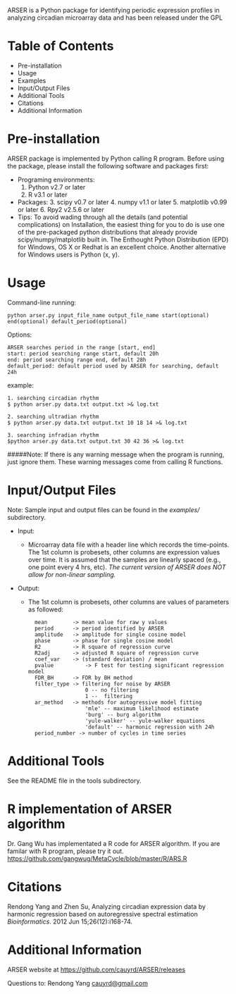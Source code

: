 ARSER is a Python package for identifying
periodic expression profiles in analyzing circadian microarray data
and has been released under the GPL

Table of Contents
=================
- Pre-installation
- Usage
- Examples
- Input/Output Files
- Additional Tools
- Citations
- Additional Information


Pre-installation
================
ARSER package is implemented by Python calling R program. Before using the package, 
please install the following software and packages first:

- Programing environments:    
    1. Python v2.7 or later
    2. R v3.1 or later
- Packages:
    3. scipy v0.7 or later
    4. numpy v1.1 or later
    5. matplotlib v0.99 or later
    6. Rpy2 v2.5.6 or later
- Tips:
    To avoid wading through all the details (and potential complications) on Installation, 
    the easiest thing for you to do is use one of the pre-packaged python distributions 
    that already provide scipy/numpy/matplotlib built in. The Enthought Python Distribution (EPD) 
    for Windows, OS X or Redhat is an excellent choice. Another alternative for Windows users is Python (x, y).
    
Usage
=====
Command-line running:  

    python arser.py input_file_name output_file_name start(optional) end(optional) default_period(optional)
Options:

    ARSER searches period in the range [start, end]
    start: period searching range start, default 20h
    end: period searching range end, default 28h
    default_period: default period used by ARSER for searching, default 24h
example: 

    1. searching circadian rhythm
    $ python arser.py data.txt output.txt >& log.txt
    
    2. searching ultradian rhythm
    $ python arser.py data.txt output.txt 10 18 14 >& log.txt
    
    3. searching infradian rhythm
    $python arser.py data.txt output.txt 30 42 36 >& log.txt


#####Note: If there is any warning message when the program is running, just ignore them. These warning messages come from calling R functions.


Input/Output Files
==================
Note: Sample input and output files can be found in the *examples/* subdirectory.

* Input: 
	* Microarray data file with a header line which records the time-points. The 1st column is probesets, other columns are expression values over time. It is assumed that the samples are linearly spaced (e.g., one point every 4 hrs, etc). *The current version of ARSER does NOT allow for non-linear sampling.*
         
* Output:
	* The 1st column is probesets, other columns are values of parameters as followed:

            mean        -> mean value for raw y values
            period      -> period identified by ARSER
            amplitude   -> amplitude for single cosine model
            phase       -> phase for single cosine model
            R2          -> R square of regression curve
            R2adj       -> adjusted R square of regression curve
            coef_var    -> (standard deviation) / mean
            pvalue 			-> F test for testing significant regression model
            FDR_BH      -> FDR by BH method
            filter_type -> filtering for noise by ARSER
                            0 -- no filtering
                            1 --  filtering
            ar_method   -> methods for autogressive model fitting
                            'mle' -- maximum likelihood estimate
                            'burg' -- burg algorithm
                            'yule-walker' -- yule-walker equations
                            'default' -- harmonic regression with 24h
            period_number -> number of cycles in time series
                 
Additional Tools
================
See the README file in the tools subdirectory.

R implementation of ARSER algorithm
====================================
Dr. Gang Wu has implementated a R code for ARSER algorithm. If you are familar with R program, please try it out.
https://github.com/gangwug/MetaCycle/blob/master/R/ARS.R

Citations
=======================
Rendong Yang and Zhen Su, Analyzing circadian expression data by harmonic regression based on autoregressive spectral estimation *Bioinformatics*. 2012 Jun 15;26(12):i168-74.

Additional Information
=======================
ARSER website at 
https://github.com/cauyrd/ARSER/releases

Questions to:
Rendong Yang
cauyrd@gmail.com
